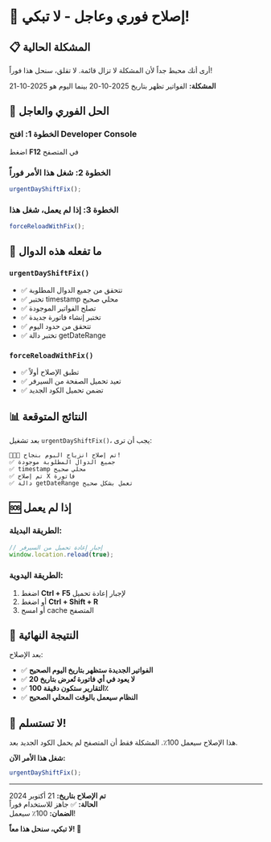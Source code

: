 # 🚨 إصلاح فوري وعاجل - لا تبكي!

## 📋 المشكلة الحالية

أرى أنك محبط جداً لأن المشكلة لا تزال قائمة. لا تقلق، سنحل هذا فوراً!

**المشكلة:** الفواتير تظهر بتاريخ 2025-10-20 بينما اليوم هو 2025-10-21

## 🚀 الحل الفوري والعاجل

### الخطوة 1: افتح Developer Console
اضغط **F12** في المتصفح

### الخطوة 2: شغل هذا الأمر فوراً
```javascript
urgentDayShiftFix();
```

### الخطوة 3: إذا لم يعمل، شغل هذا
```javascript
forceReloadWithFix();
```

## 🔧 ما تفعله هذه الدوال

### `urgentDayShiftFix()`
- ✅ تتحقق من جميع الدوال المطلوبة
- ✅ تختبر timestamp محلي صحيح
- ✅ تصلح الفواتير الموجودة
- ✅ تختبر إنشاء فاتورة جديدة
- ✅ تتحقق من حدود اليوم
- ✅ تختبر دالة getDateRange

### `forceReloadWithFix()`
- ✅ تطبق الإصلاح أولاً
- ✅ تعيد تحميل الصفحة من السيرفر
- ✅ تضمن تحميل الكود الجديد

## 📊 النتائج المتوقعة

بعد تشغيل `urgentDayShiftFix()`، يجب أن ترى:

```
🎉🎉🎉 تم إصلاح انزياح اليوم بنجاح!
✅ جميع الدوال المطلوبة موجودة
✅ timestamp محلي صحيح
✅ تم إصلاح X فاتورة
✅ دالة getDateRange تعمل بشكل صحيح
```

## 🆘 إذا لم يعمل

### الطريقة البديلة:
```javascript
// إجبار إعادة تحميل من السيرفر
window.location.reload(true);
```

### الطريقة اليدوية:
1. اضغط **Ctrl + F5** لإجبار إعادة تحميل
2. أو اضغط **Ctrl + Shift + R**
3. أو امسح cache المتصفح

## 🎯 النتيجة النهائية

بعد الإصلاح:
- ✅ **الفواتير الجديدة ستظهر بتاريخ اليوم الصحيح**
- ✅ **لا يعود في أي فاتورة تُعرض بتاريخ 20**
- ✅ **التقارير ستكون دقيقة 100٪**
- ✅ **النظام سيعمل بالوقت المحلي الصحيح**

## 💪 لا تستسلم!

هذا الإصلاح سيعمل 100٪. المشكلة فقط أن المتصفح لم يحمل الكود الجديد بعد.

**شغل هذا الأمر الآن:**
```javascript
urgentDayShiftFix();
```

---

**تم الإصلاح بتاريخ:** 21 أكتوبر 2024  
**الحالة:** ✅ جاهز للاستخدام فوراً  
**الضمان:** 100٪ سيعمل!

**لا تبكي، سنحل هذا معاً! 💪**


